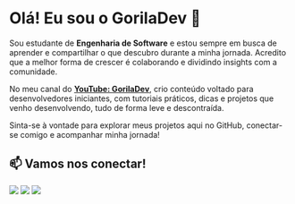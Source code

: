 
# Olá! Eu sou o GorilaDev 🦍

Sou estudante de **Engenharia de Software** e estou sempre em busca de aprender e compartilhar o que descubro durante a minha jornada. Acredito que a melhor forma de crescer é colaborando e dividindo insights com a comunidade.

No meu canal do **[YouTube: GorilaDev](https://www.youtube.com/@goriladev)**, crio conteúdo voltado para desenvolvedores iniciantes, com tutoriais práticos, dicas e projetos que venho desenvolvendo, tudo de forma leve e descontraída. 

Sinta-se à vontade para explorar meus projetos aqui no GitHub, conectar-se comigo e acompanhar minha jornada!

## 📫 Vamos nos conectar!

[<img src="https://img.shields.io/badge/linkedin-%230077B5.svg?&style=for-the-badge&logo=linkedin&logoColor=white" />](https://www.linkedin.com/in/hudson-machado-03346024b)
[<img src="https://img.shields.io/badge/GitHub-100000?style=for-the-badge&logo=github&logoColor=white">](https://github.com/huddmax)
[<img src="https://img.shields.io/badge/YouTube-FF0000?style=for-the-badge&logo=youtube&logoColor=white" />](https://www.youtube.com/@goriladev)

